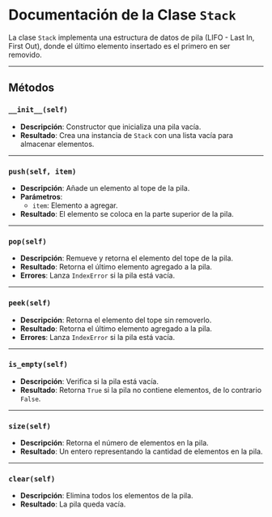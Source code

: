 # **Documentación de la Clase `Stack`**

La clase `Stack` implementa una estructura de datos de pila (LIFO - Last In, First Out), donde el último elemento insertado es el primero en ser removido.

---

## **Métodos**

### **`__init__(self)`**
- **Descripción**: Constructor que inicializa una pila vacía.
- **Resultado**: Crea una instancia de `Stack` con una lista vacía para almacenar elementos.

---

### **`push(self, item)`**
- **Descripción**: Añade un elemento al tope de la pila.
- **Parámetros**:
  - `item`: Elemento a agregar.
- **Resultado**: El elemento se coloca en la parte superior de la pila.

---

### **`pop(self)`**
- **Descripción**: Remueve y retorna el elemento del tope de la pila.
- **Resultado**: Retorna el último elemento agregado a la pila.
- **Errores**: Lanza `IndexError` si la pila está vacía.

---

### **`peek(self)`**
- **Descripción**: Retorna el elemento del tope sin removerlo.
- **Resultado**: Retorna el último elemento agregado a la pila.
- **Errores**: Lanza `IndexError` si la pila está vacía.

---

### **`is_empty(self)`**
- **Descripción**: Verifica si la pila está vacía.
- **Resultado**: Retorna `True` si la pila no contiene elementos, de lo contrario `False`.

---

### **`size(self)`**
- **Descripción**: Retorna el número de elementos en la pila.
- **Resultado**: Un entero representando la cantidad de elementos en la pila.

---

### **`clear(self)`**
- **Descripción**: Elimina todos los elementos de la pila.
- **Resultado**: La pila queda vacía.

